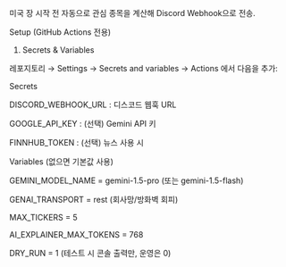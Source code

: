 미국 장 시작 전 자동으로 관심 종목을 계산해 Discord Webhook으로 전송.

Setup (GitHub Actions 전용)
1) Secrets & Variables

레포지토리 → Settings → Secrets and variables → Actions 에서 다음을 추가:

Secrets

DISCORD_WEBHOOK_URL : 디스코드 웹훅 URL

GOOGLE_API_KEY : (선택) Gemini API 키

FINNHUB_TOKEN : (선택) 뉴스 사용 시

Variables (없으면 기본값 사용)

GEMINI_MODEL_NAME = gemini-1.5-pro (또는 gemini-1.5-flash)

GENAI_TRANSPORT = rest (회사망/방화벽 회피)

MAX_TICKERS = 5

AI_EXPLAINER_MAX_TOKENS = 768

DRY_RUN = 1 (테스트 시 콘솔 출력만, 운영은 0)